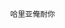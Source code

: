      
     
     
     
     
     
     
     
     
     
     
     
     
     
     
     
     
                                                  哈里亚俺耐你
